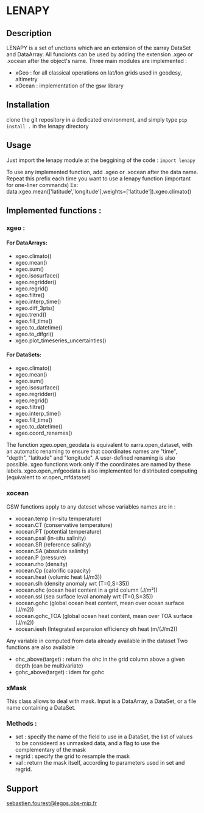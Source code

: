 # LENAPY

## Description
LENAPY is a set of unctions which are an extension of the xarray DataSet and DataArray. All funcionts can be used by adding the extension .xgeo or .xocean after the object's name. Three main modules are implemented :
 * xGeo : for all classical operations on lat/lon grids used in geodesy, altimetry
 * xOcean : implementation of the gsw library


## Installation
clone the git repository in a dedicated environment, and simply type ``pip install .`` in the lenapy directory

## Usage
Just import the lenapy module at the beggining of the code :
``
import lenapy
``

To use any implemented function, add .xgeo or .xocean after the data name. Repeat this prefix each time you want to use a lenapy function (important for one-liner commands)
Ex:
data.xgeo.mean(['latitude','longitude'],weights=['latitude']).xgeo.climato()

## Implemented functions :
### xgeo :
#### For DataArrays:
* xgeo.climato()
* xgeo.mean()
* xgeo.sum()
* xgeo.isosurface()
* xgeo.regridder()
* xgeo.regrid()
* xgeo.filtre()
* xgeo.interp_time()
* xgeo.diff_3pts()
* xgeo.trend()
* xgeo.fill_time()
* xgeo.to_datetime()
* xgeo.to_difgri()
* xgeo.plot_timeseries_uncertainties()

#### For DataSets:
* xgeo.climato()
* xgeo.mean()
* xgeo.sum()
* xgeo.isosurface()
* xgeo.regridder()
* xgeo.regrid()
* xgeo.filtre()
* xgeo.interp_time()
* xgeo.fill_time()
* xgeo.to_datetime()
* xgeo.coord_renames()

The function xgeo.open_geodata is equivalent to xarra.open_dataset, with an automatic renaming to ensure that coordinates names are "time", "depth", "latitude" and "longitude". A user-defined renaming is also possible. xgeo functions work only if the coordinates are named by these labels.
xgeo.open_mfgeodata is also implemented for distributed computing (equivalent to xr.open_mfdataset)

### xocean
GSW functions apply to any dateset whose variables names are in :
* xocean.temp (in-situ temperature)
* xocean.CT (conservative temperature)
* xocean.PT (potential temperature)
* xocean.psal (in-situ salinity)
* xocean.SR (reference salinity)
* xocean.SA (absolute salinity)
* xocean.P (pressure)
* xocean.rho (density)
* xocean.Cp (calorific capacity)
* xocean.heat (volumic heat (J/m3))
* xocean.slh (density anomaly wrt (T=0,S=35))
* xocean.ohc (ocean heat content in a grid column (J/m²))
* xocean.ssl (sea surface leval anomaly wrt (T=0,S=35))
* xocean.gohc (global ocean heat content, mean over ocean surface (J/m2))
* xocean.gohc_TOA (global ocean heat content, mean over TOA surface (J/m2))
* xocean.ieeh (Integrated expansion efficiency oh heat (m/(J/m2))

Any variable in computed from data already available  in the dataset
Two functions are also available :
* ohc_above(target) : return the ohc in the grid column above a given depth (can be multivariate)
* gohc_above(target) : idem for gohc

### xMask
This class allows to deal with mask. Input is a DataArray, a DataSet, or a file name containing a DataSet.

### Methods :
* set : specify the name of the field to use in a DataSet, the list of values to be consideerd as unmasked data, and a flag to use the complementary of the mask
* regrid : specify the grid to resample the mask
* val : return the mask itself, according to parameters used in set and regrid.


## Support
sebastien.fourest@legos.obs-mip.fr


